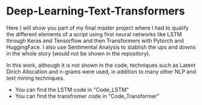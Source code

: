 # Deep-Learning-Text-Transformers
Here I will show you part of my final master project where I had to qualify the different elements of a script using first neural networks like LSTM through Keras and Tensorflow and then Transformers with Pytorch and HuggingFace. I also use Sentimental Analysis to stablish the ups and downs in the whole story (would not be shown in the repository).

In this work, although it is not shown in the code, techniques such as Latent Dirich Allocation and n-grams were used, in addition to many other NLP and text mining techniques.
- You can find the LSTM code in "Code_LSTM"
- You can find the transfromer code in "Code_Transformer"
